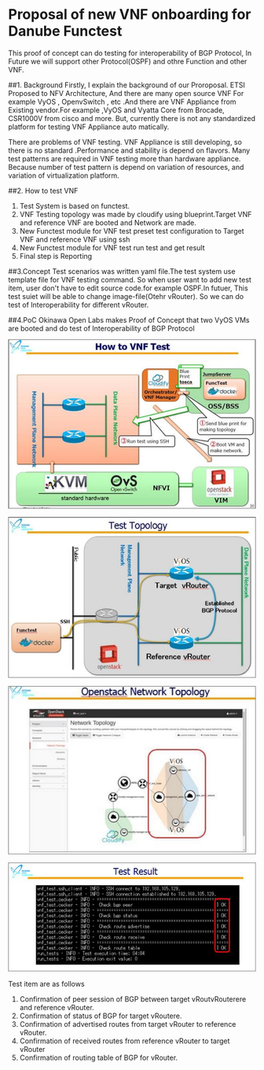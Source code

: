 Proposal of new VNF onboarding for Danube Functest
==================================================
This proof of concept can do testing for interoperability of BGP Protocol, In Future we will support other Protocol(OSPF) and othre Function and other VNF.


##1. Background
Firstly, I explain the background of our Proroposal. ETSI Proposed to NFV Architecture, And there are many open source VNF For example VyOS , OpenvSwitch , etc .And there are VNF Appliance from Existing vendor.For example ,VyOS and Vyatta Core from Brocade, CSR1000V from cisco and more. But, currently there is not any standardized platform for testing VNF Appliance auto matically.
 
There are problems of VNF testing. VNF Appliance is still developing, so there is no standard .Performance and stability is depend on flavors. Many test patterns are required in VNF testing more than hardware appliance. Because number of test pattern is depend on variation of resources, and variation of virtualization platform.
 
##2. How to test VNF
 1. Test System is based on functest.
 2. VNF Testing topology was made by cloudify using blueprint.Target VNF and reference
      VNF are booted and Network are made.
 3. New Functest module for VNF test preset test configuration to Target VNF and reference  VNF using ssh
 4. New Functest module for VNF test run test and get result
 5. Final step is Reporting

##3.Concept
Test scenarios was written yaml file.The test system use template file for VNF testing command. So when user want to add new test item, user don't have to edit source code.for example OSPF.In futuer, This test suiet  will be able to change  image-file(Otehr vRouter). So we can do test of Interoperability for different vRouter.
 
##4.PoC
Okinawa Open Labs makes Proof of Concept that two VyOS VMs are booted and do test of Interoperability of BGP Protocol

![how to test](images/vnftest.jpeg )  

![Test Topology](images/topology.jpeg )  
  
![Test Topology openstack dashbord](images/network.jpeg)  
  
![Test Result](images/testtopology.jpeg)  

Test item are as follows
 1. Confirmation of peer session of BGP between target vRoutvRouterere and reference vRouter.
 2. Confirmation of status of BGP for target vRoutere.
 3. Confirmation of advertised routes from target vRouter to reference vRouter.
 4. Confirmation of received routes from reference vRouter to target vRouter
 5. Confirmation of routing table of BGP for vRouter.

